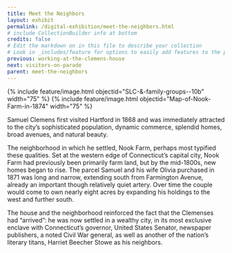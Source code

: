 ```yaml
---
title: Meet the Neighbors
layout: exhibit
permalink: /digital-exhibition/meet-the-neighbors.html
# include CollectionBuilder info at bottom
credits: false
# Edit the markdown on in this file to describe your collection
# Look in _includes/feature for options to easily add features to the page
previous: working-at-the-clemens-house
next: visitors-on-parade
parent: meet-the-neighbors
---
```


  {% include feature/image.html objectid="SLC-&-family-groups--10b" width="75" %}
  {% include feature/image.html objectid="Map-of-Nook-Farm-in-1874" width="75" %}

Samuel Clemens first visited Hartford in 1868 and was immediately attracted to the city’s sophisticated population, dynamic commerce, splendid homes, broad avenues, and natural beauty.

The neighborhood in which he settled, Nook Farm, perhaps most typified these qualities. Set at the western edge of Connecticut’s capital city, Nook Farm had previously been primarily farm land, but by the mid-1800s, new homes began to rise. The parcel Samuel and his wife Olivia purchased in 1871 was long and narrow, extending south from Farmington Avenue, already an important though relatively quiet artery. Over time the couple would come to own nearly eight acres by expanding his holdings to the west and further south.

The house and the neighborhood  reinforced the fact that the Clemenses had “arrived”: he was now settled in a wealthy city, in its most exclusive enclave with Connecticut’s governor, United States Senator, newspaper publishers, a noted Civil War general, as well as another of the nation’s literary titans, Harriet Beecher Stowe as his neighbors.

